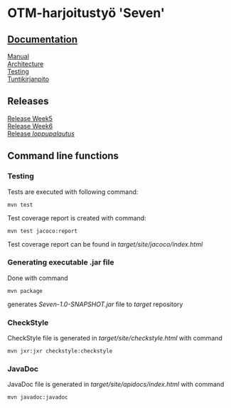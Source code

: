 # OTM-harjoitustyö 'Seven'

## [Documentation](https://github.com/kettroni/otm-harjoitustyo/tree/master/Seven/Documentation) 
[Manual](https://github.com/kettroni/otm-harjoitustyo/blob/master/Seven/Documentation/manual.md)  
[Architecture](https://github.com/kettroni/otm-harjoitustyo/blob/master/Seven/Documentation/architecture.md)  
[Testing](https://github.com/kettroni/otm-harjoitustyo/blob/master/Seven/Documentation/testing.md)  
[Tuntikirjanpito](https://github.com/kettroni/otm-harjoitustyo/blob/master/Seven/Documentation/tuntikirjanpito.md)  


## Releases
[Release Week5](https://github.com/kettroni/otm-harjoitustyo/releases/tag/viikko5)  
[Release Week6](https://github.com/kettroni/otm-harjoitustyo/releases/tag/viikko6)  
[Release _loppupalautus_](https://github.com/kettroni/otm-harjoitustyo/releases/tag/loppupalautus)

## Command line functions

### Testing

Tests are executed with following command:

```
mvn test
```

Test coverage report is created with command:

```
mvn test jacoco:report
```

Test coverage report can be found in _target/site/jacoco/index.html_

### Generating executable .jar file 

Done with command

```
mvn package
```

generates _Seven-1.0-SNAPSHOT.jar_ file to _target_ repository

### CheckStyle

CheckStyle file is generated in _target/site/checkstyle.html_ with command

```
mvn jxr:jxr checkstyle:checkstyle
```

### JavaDoc

JavaDoc file is generated in _target/site/apidocs/index.html_  with command

```
mvn javadoc:javadoc
```
